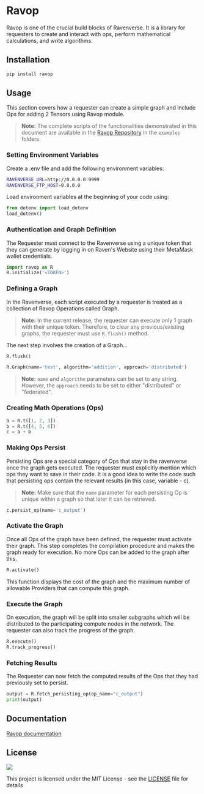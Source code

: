 # Ravop

Ravop is one of the crucial build blocks of Ravenverse. It is a library for requesters to create and interact with ops, perform mathematical calculations, and write algorithms. 

## Installation

```bash
pip install ravop
```

## Usage

This section covers how a requester can create a simple graph and include Ops for adding 2 Tensors using Ravop module.

>**Note:** The complete scripts of the functionalities demonstrated in this document are available in the [Ravop Repository](https://github.com/ravenprotocol/ravop) in the ```examples``` folders.

### Setting Environment Variables
Create a .env file and add the following environment variables:

```bash
RAVENVERSE_URL=http://0.0.0.0:9999
RAVENVERSE_FTP_HOST=0.0.0.0
```

Load environment variables at the beginning of your code using:

```python
from dotenv import load_dotenv
load_dotenv()
```

### Authentication and Graph Definition

The Requester must connect to the Ravenverse using a unique token that they can generate by logging in on Raven's Website using their MetaMask wallet credentials.   

```python
import ravop as R
R.initialize('<TOKEN>')
```

### Defining a Graph

In the Ravenverse, each script executed by a requester is treated as a collection of Ravop Operations called Graph.<br> 
> **Note:** In the current release, the requester can execute only 1 graph with their unique token. Therefore, to clear any previous/existing graphs, the requester must use ```R.flush()``` method. <br>

The next step involves the creation of a Graph... 

```python
R.flush()

R.Graph(name='test', algorithm='addition', approach='distributed')
```
> **Note:** ```name``` and ```algorithm``` parameters can be set to any string. However, the ```approach``` needs to be set to either "distributed" or "federated". 

### Creating Math Operations (Ops)

```python
a = R.t([1, 2, 3])
b = R.t([4, 5, 6])
c = a + b
```

### Making Ops Persist

Persisting Ops are a special category of Ops that stay in the ravenverse once the graph gets executed. The requester must explicitly mention which ops they want to save in their code. It is a good idea to write the code such that persisting ops contain the relevant results (in this case, variable - c).

> **Note:** Make sure that the ```name``` parameter for each persisting Op is unique within a graph so that later it can be retrieved.

```python
c.persist_op(name='c_output')
```

### Activate the Graph

Once all Ops of the graph have been defined, the requester must activate their graph. This step completes the compilation procedure and makes the graph ready for execution. No more Ops can be added to the graph after this.

```python
R.activate()
```

This function displays the cost of the graph and the maximum number of allowable Providers that can compute this graph.

### Execute the Graph
On execution, the graph will be split into smaller subgraphs which will be distributed to the participating compute nodes in the network. The requester can also track the progress of the graph.

```python
R.execute()
R.track_progress()
```

### Fetching Results

The Requester can now fetch the computed results of the Ops that they had previously set to persist.

```python
output = R.fetch_persisting_op(op_name="c_output")
print(output)
```

## Documentation
    
[Ravop documentation](https://ravenprotocol.gitbook.io/ravenverse/ravop)


## License

<a href="https://github.com/ravenprotocol/ravop/blob/main/LICENSE.rst"><img src="https://img.shields.io/github/license/ravenprotocol/ravop"></a>

This project is licensed under the MIT License - see the [LICENSE](LICENSE) file for details
